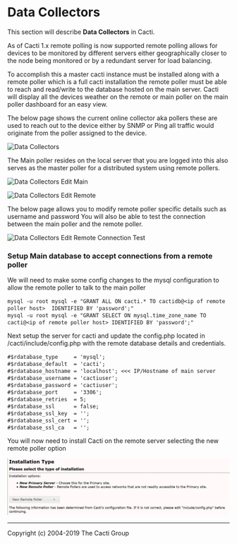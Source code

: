 # Data Collectors

This section will describe **Data Collectors** in Cacti.

As of Cacti 1.x remote polling is now supported remote polling allows for devices to be monitored by different servers
either geographically closer to the node being monitored or by a redundant server for load balancing.

To accomplish this a master cacti instance must be installed along with a remote poller which is a full cacti installation the remote poller must be able to reach and read/write to the database hosted on the main server. Cacti will display all the devices weather on the remote or main poller on the main poller dashboard for an easy view.

The below page shows the current online collector aka pollers these are used to reach out to the device either by SNMP or Ping
all traffic would originate from the poller assigned to the device.

![Data Collectors](images/data-collectors.png)

The Main poller resides on the local server that you are logged into this also serves as the master poller for a distributed system using remote pollers.

![Data Collectors Edit Main](images/data-collectors-edit-main.png)

![Data Collectors Edit Remote](images/data-collectors-edit-remote1.png)

The below page allows you to modify remote poller specific details such as username and password
You will also be able to test the connection between the main poller and the remote poller.

![Data Collectors Edit Remote Connection Test](images/data-collectors-edit-remote2.png)

### Setup Main database to accept connections from a remote poller

We will need to make some config changes to the mysql configuration to allow the remote poller to talk to the main poller

```console
mysql -u root mysql -e "GRANT ALL ON cacti.* TO cactidb@<ip of remote poller host>  IDENTIFIED BY 'password';"
mysql -u root mysql -e "GRANT SELECT ON mysql.time_zone_name TO cacti@<ip of remote poller host> IDENTIFIED BY 'password';"
```

Next setup the server for cacti and update the config.php located in /cacti/include/config.php with the remote database details and credentials.

```console
#$rdatabase_type     = 'mysql';
#$rdatabase_default  = 'cacti';
#$rdatabase_hostname = 'localhost'; <<< IP/Hostname of main server
#$rdatabase_username = 'cactiuser';
#$rdatabase_password = 'cactiuser';
#$rdatabase_port     = '3306';
#$rdatabase_retries  = 5;
#$rdatabase_ssl      = false;
#$rdatabase_ssl_key  = '';
#$rdatabase_ssl_cert = '';
#$rdatabase_ssl_ca   = '';
```

You will now need to install Cacti on the remote server selecting the new remote poller option

![remote poller setup](images/cacti_remote_poller_setup.JPG)

---
Copyright (c) 2004-2019 The Cacti Group
